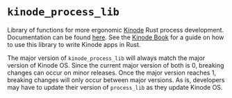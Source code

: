 # `kinode_process_lib`

Library of functions for more ergonomic [Kinode](https://github.com/kinode-dao/kinode) Rust process development.
Documentation can be found [here](https://docs.rs/kinode_process_lib).
See the [Kinode Book](https://book.kinode.org) for a guide on how to use this library to write Kinode apps in Rust.

The major version of `kinode_process_lib` will always match the major version of Kinode OS.
Since the current major version of both is 0, breaking changes can occur on minor releases.
Once the major version reaches 1, breaking changes will only occur between major versions.
As is, developers may have to update their version of `process_lib` as they update Kinode OS.
